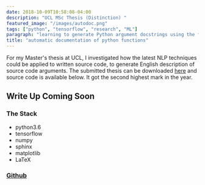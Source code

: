 ```yaml
---
date: 2018-10-09T10:58:08-04:00
description: "UCL MSc Thesis (Distinction) " 
featured_image: "/images/autodoc.png"
tags: ["python", "tensorflow", "research", "ML"]
paragraph: "learning to generate Python argument docstrings using the function signature and ast  "
title: "automatic documentation of python functions"
---
```


For my Master's thesis at UCL, I investigated how the latest NLP techniques could be applied to written source code, to generate English description of source code arguments. The submitted thesis can be downloaded [here](https://github.com/condnsdmatters/ucl-thesis/blob/master/Thesis.pdf) and source code is available below. It got the second highest mark in the year.

## Write Up Coming Soon

### The Stack
* python3.6
* tensorflow
* numpy 
* sphinx 
* matplotlib
* LaTeX

### [Github](https://github.com/condnsdmatters/automatic_documentation)